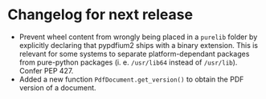 <!-- SPDX-FileCopyrightText: 2022 geisserml <geisserml@gmail.com> -->
<!-- SPDX-License-Identifier: CC-BY-4.0 -->

<!-- List character: dash (-) -->

# Changelog for next release

- Prevent wheel content from wrongly being placed in a `purelib` folder by explicitly declaring
  that pypdfium2 ships with a binary extension. This is relevant for some systems to separate
  platform-dependant packages from pure-python packages (i. e. `/usr/lib64` instead of `/usr/lib`).
  Confer PEP 427.
- Added a new function `PdfDocument.get_version()` to obtain the PDF version of a document.
